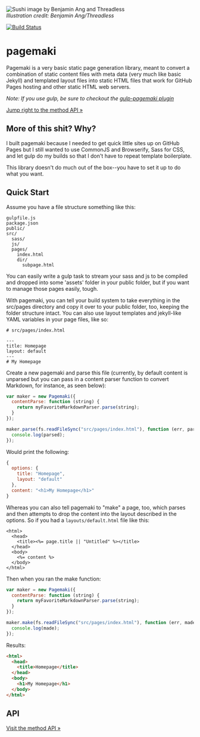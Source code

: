 ![Sushi image by Benjamin Ang and Threadless](http://25.media.tumblr.com/tumblr_lrxx1h20581qzv89bo1_500.jpg)  
_Illustration credit: Benjamin Ang/Threadless_

[![Build Status](https://travis-ci.org/jasonrhodes/node-pagemaki.svg?branch=master)](https://travis-ci.org/jasonrhodes/node-pagemaki)

pagemaki
=============

Pagemaki is a very basic static page generation library, meant to convert a combination of static content files with meta data (very much like basic Jekyll) and templated layout files into static HTML files that work for GitHub Pages hosting and other static HTML web servers.

_Note: If you use gulp, be sure to checkout the [gulp-pagemaki plugin](https://github.com/jasonrhodes/gulp-pagemaki)_

[Jump right to the method API &raquo;](API.md)

## More of this shit? Why?

I built pagemaki because I needed to get quick little sites up on GitHub Pages but I still wanted to use CommonJS and Browserify, Sass for CSS, and let gulp do my builds so that I don't have to repeat template boilerplate.

This library doesn't do much out of the box--you have to set it up to do what you want.

## Quick Start

Assume you have a file structure something like this:

```
gulpfile.js
package.json
public/
src/
  sass/
  js/
  pages/
    index.html
    dir/
      subpage.html
```

You can easily write a gulp task to stream your sass and js to be compiled and dropped into some 'assets' folder in your public folder, but if you want to manage those pages easily, tough.

With pagemaki, you can tell your build system to take everything in the src/pages directory and copy it over to your public folder, too, keeping the folder structure intact. You can also use layout templates and jekyll-like YAML variables in your page files, like so:

```
# src/pages/index.html

---
title: Homepage
layout: default
---
# My Homepage
```

Create a new pagemaki and parse this file (currently, by default content is unparsed but you can pass in a content parser function to convert Markdown, for instance, as seen below):

```javascript
var maker = new Pagemaki({
  contentParse: function (string) {
    return myFavoriteMarkdownParser.parse(string);
  }
});

maker.parse(fs.readFileSync("src/pages/index.html"), function (err, parsed) {
  console.log(parsed);
});
```

Would print the following:

```javascript
{
  options: {
    title: "Homepage",
    layout: "default"
  },
  content: "<h1>My Homepage</h1>"
}
```

Whereas you can also tell pagemaki to "make" a page, too, which parses and then attempts to drop the content into the layout described in the options. So if you had a `layouts/default.html` file like this:

```underscore
<html>
  <head>
    <title><%= page.title || "Untitled" %></title>
  </head>
  <body>
    <%= content %>
  </body>
</html>
```

Then when you ran the make function:

```javascript
var maker = new Pagemaki({
  contentParse: function (string) {
    return myFavoriteMarkdownParser.parse(string);
  }
});

maker.make(fs.readFileSync("src/pages/index.html"), function (err, made) {
  console.log(made);
});
```

Results:

```html
<html>
  <head>
    <title>Homepage</title>
  </head>
  <body>
    <h1>My Homepage</h1>
  </body>
</html>
```

## API

[Visit the method API &raquo;](API.md)
